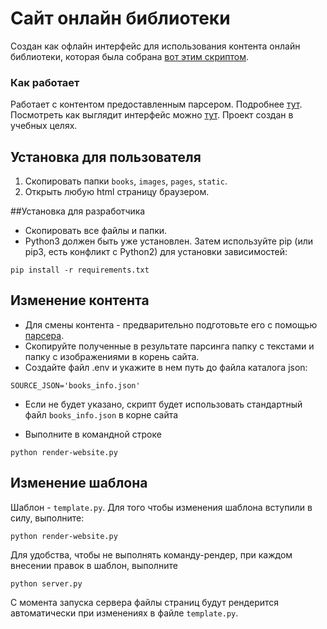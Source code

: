 # Сайт онлайн библиотеки
Создан как офлайн интерфейс для использования контента онлайн библиотеки, которая была собрана [вот этим скриптом](https://github.com/ArtemVolik/online_library).
### Как работает 
Работает с контентом предоставленным парсером. Подробнее [тут](https://github.com/ArtemVolik/online_library/blob/master/README.md).   
Посмотреть как выглядит интерфейс можно [тут](https://artemvolik.github.io/Website_Online_Library/pages/index1.html).
Проект создан в учебных целях.

## Установка для пользователя
1. Скопировать папки `books`, `images`, `pages`, `static`.
2. Открыть любую html страницу браузером.

##Установка для разработчика
- Скопировать все файлы и папки.
- Python3 должен быть уже установлен. Затем используйте pip (или pip3, есть конфликт с Python2) для установки 
зависимостей:  
```
pip install -r requirements.txt
```

## Изменение контента   
- Для смены контента - предварительно подготовьте его с помощью [парсера](https://github.com/ArtemVolik/online_library/).
- Скопируйте полученные в результате парсинга папку с текстами и папку с изображениями в корень сайта.
- Создайте файл .env и укажите в нем путь до файла каталога json:
```
SOURCE_JSON='books_info.json'
```
- Если не будет указано, скрипт будет использовать стандартный файл `books_info.json` в корне сайта

- Выполните в командной строке
```
python render-website.py
```

## Изменение шаблона
Шаблон - `template.py`. Для того чтобы изменения шаблона вступили в силу, выполните:
```
python render-website.py
```
Для удобства, чтобы не выполнять команду-рендер, при каждом внесении правок в шаблон, выполните
```
python server.py 
```
С момента запуска сервера файлы страниц будут рендерится автоматически при изменениях в файле `template.py`.
